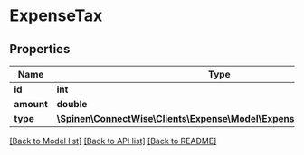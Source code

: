 # ExpenseTax

## Properties
Name | Type | Description | Notes
------------ | ------------- | ------------- | -------------
**id** | **int** |  | [optional] 
**amount** | **double** |  | [optional] 
**type** | [**\Spinen\ConnectWise\Clients\Expense\Model\ExpenseTaxTypeReference**](ExpenseTaxTypeReference.md) |  | [optional] 

[[Back to Model list]](../README.md#documentation-for-models) [[Back to API list]](../README.md#documentation-for-api-endpoints) [[Back to README]](../README.md)


